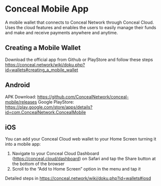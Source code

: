# Conceal Mobile App

A mobile wallet that connects to Conceal Network through Conceal Cloud. Uses the cloud features and enables the users to easily manage their funds and make and receive payments anywhere and anytime.

## Creating a Mobile Wallet
Download the official app from Github or PlayStore and follow these steps https://conceal.network/wiki/doku.php?id=wallets#creating_a_mobile_wallet

## Android
APK Download: https://github.com/ConcealNetwork/conceal-mobile/releases
Google PlayStore: https://play.google.com/store/apps/details?id=com.ConcealNetwork.ConcealMobile

## iOS
You can add your Conceal Cloud web wallet to your Home Screen turning it into a mobile app:
1. Navigate to your Conceal Cloud Dashboard (https://conceal.cloud/dashboard) on Safari and tap the Share button at the bottom of the browser
2. Scroll to the “Add to Home Screen” option in the menu and tap it

Detailed steps in https://conceal.network/wiki/doku.php?id=wallets#iosd  
